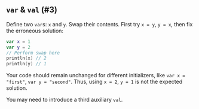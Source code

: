## `var` & `val` (#3)

Define two `var`s: `x` and `y`. Swap their contents. First try `x = y`, `y =
x`, then fix the erroneous solution:

```kotlin
var x = 1
var y = 2
// Perform swap here
println(x) // 2
println(y) // 1
```

Your code should remain unchanged for different initializers, like `var x =
"first"`, `var y = "second"`. Thus, using `x = 2`, `y = 1` is not the expected
solution.

<div class="hint">

You may need to introduce a third auxiliary `val`.

</div>
